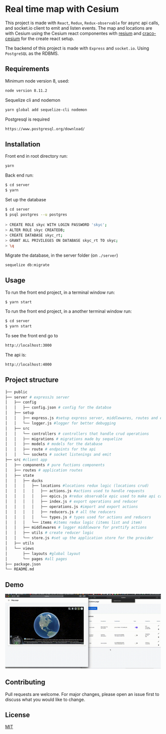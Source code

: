 # Real time map with Cesium

This project is made with `React`, `Redux`, `Redux-observable` for async api calls, and socket.io client to emit and listen events. The map and locations are with Cesium using the Cesium react componentes with [resium](https://github.com/darwin-education/resium) and [craco-cesium](https://github.com/darwin-education/craco-cesium) for the create react setup.

The backend of this project is made with `Express` and `socket.io`. Using `PostgreSQL` as the RDBMS.

## Requirements

Minimum node version 8, used:
```bash
node version 8.11.2
```

Sequelize cli and nodemon
```bash
yarn global add sequelize-cli nodemon
```

Postgresql is required

```bash
https://www.postgresql.org/download/
```

## Installation

Front end in root directory run:
```bash
yarn 
```

Back end run:
```bash
$ cd server
$ yarn
```

Set up the database
```bash
$ cd server
$ psql postgres --u postgres

> CREATE ROLE skyc WITH LOGIN PASSWORD 'skyc';
> ALTER ROLE skyc CREATEDB;
> CREATE DATABASE skyc_rt;
> GRANT ALL PRIVILEGES ON DATABASE skyc_rt TO skyc;
> \q
```

Migrate the database, in the server folder (on `./server`)
```bash
sequelize db:migrate
```


## Usage

To run the front end project, in a terminal window run:
```bash
$ yarn start
```

To run the front end project, in a another terminal window run:
```bash
$ cd server
$ yarn start
```

To see the front end go to

```bash
http://localhost:3000
```

The api is:

```bash
http://localhost:4000
```


## Project structure
```bash
├── public
├── server # expressJs server
│   ├── config 
│   │   ├── config.json # config for the databse
│   ├── setup
│   │   ├── express.js #setup express server, middlewares, routes and error handlings
│   │   └── logger.js #logger for better debugging
│   ├── src
│   │   └── controllers # controllers that handle crud operations
│   │   ├── migrations # migrations made by sequelize
│   │   ├── models # models for the database
│   │   ├── route # endpoints for the api
│   │   └── sockets # socket listenings and emit
├── src #client app
│   ├── components # pure fuctions components
│   ├── routes # application routes
│   ├── state
│   │   ├── ducks
│   │   │   ├── locations #locations redux logic (locations crud)
│   │   │   │   ├── actions.js #actions used to handle requests
│   │   │   │   ├── epics.js #redux observable epic used to make api calls
│   │   │   │   ├── index.js # export operations and reducer
│   │   │   │   ├── operations.js #import and export actions
│   │   │   │   ├── reducers.js # all the reducers
│   │   │   │   └── types.js # types used for actions and reducers
│   │   │   └── items #items redux logic (items list and item)
│   │   ├── middlewares # logger middleware for prettify actions
│   │   ├── utils # create reducer logic
│   │   └── store.js #set up the application store for the provider
│   ├── utils 
│   └── views 
│       ├── layouts #global layout 
│       └── pages #all pages
├── package.json
└── README.md
```


## Demo
![](demo.gif)


## Contributing
Pull requests are welcome. For major changes, please open an issue first to discuss what you would like to change.

## License
[MIT](https://choosealicense.com/licenses/mit/)
